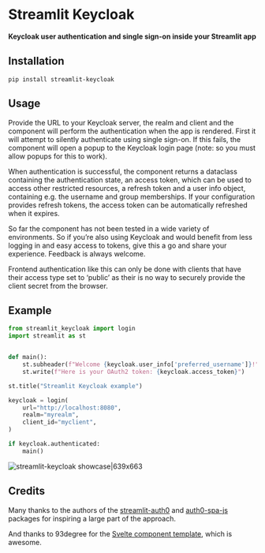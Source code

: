 # Streamlit Keycloak
**Keycloak user authentication and single sign-on inside your Streamlit app**

## Installation
`pip install streamlit-keycloak`

## Usage
Provide the URL to your Keycloak server, the realm and client and the component will perform the authentication when the app is rendered. First it will attempt to silently authenticate using single sign-on. If this fails, the component will open a popup to the Keycloak login page (note: so you must allow popups for this to work).

When authentication is successful, the component returns a dataclass containing the authentication state, an access token, which can be used to access other restricted resources, a refresh token and a user info object, containing e.g. the username and group memberships. If your configuration provides refresh tokens, the access token can be automatically refreshed when it expires.

So far the component has not been tested in a wide variety of environments. So if you’re also using Keycloak and would benefit from less logging in and easy access to tokens, give this a go and share your experience. Feedback is always welcome.

Frontend authentication like this can only be done with clients that have their access type set to ‘public’ as their is no way to securely provide the client secret from the browser.

## Example
```python
from streamlit_keycloak import login
import streamlit as st


def main():
    st.subheader(f"Welcome {keycloak.user_info['preferred_username']}!")
    st.write(f"Here is your OAuth2 token: {keycloak.access_token}")

st.title("Streamlit Keycloak example")

keycloak = login(
    url="http://localhost:8080",
    realm="myrealm",
    client_id="myclient",
)

if keycloak.authenticated:
    main()
```
![streamlit-keycloak showcase|639x663](https://github.com/bleumink/streamlit-keycloak/blob/master/example.gif?raw=true)

## Credits
Many thanks to the authors of the [streamlit-auth0](https://github.com/conradbez/streamlit-auth0) and [auth0-spa-js](https://github.com/auth0/auth0-spa-js) packages for inspiring a large part of the approach.

And thanks to 93degree for the [Svelte component template](https://github.com/93degree/streamlit-component-svelte-template), which is awesome.